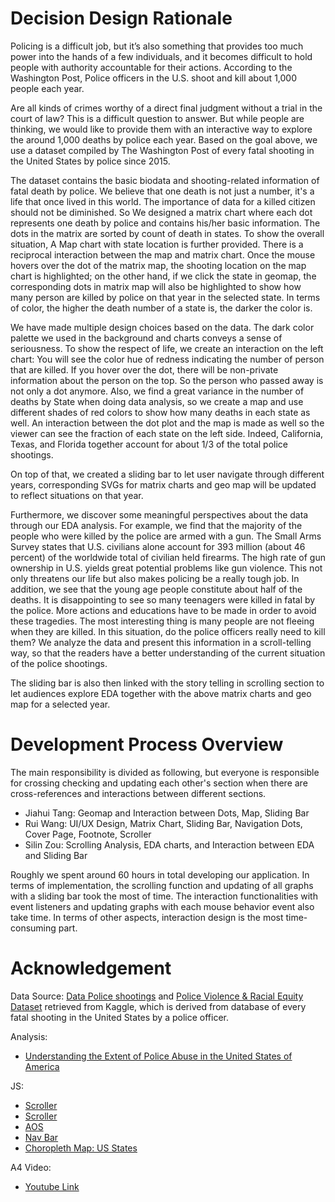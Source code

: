 # Decision Design Rationale

Policing is a difficult job, but it’s also something that provides too much power into the hands of a few individuals, and it becomes difficult to hold people with authority accountable for their actions. According to the Washington Post, Police officers in the U.S. shoot and kill about 1,000 people each year.

Are all kinds of crimes worthy of a direct final judgment without a trial in the court of law? This is a difficult question to answer. But while people are thinking, we would like to provide them with an interactive way to explore the around 1,000 deaths by police each year. Based on the goal above, we use a dataset compiled by The Washington Post of every fatal shooting in the United States by police since 2015. 

The dataset contains the basic biodata and shooting-related information of fatal death by police. We believe that one death is not just a number, it's a life that once lived in this world. The importance of data for a killed citizen should not be diminished. So We designed a matrix chart where each dot represents one death by police and contains his/her basic information. The dots in the matrix are sorted by count of death in states. To show the overall situation, A Map chart with state location is further provided. There is a reciprocal interaction between the map and matrix chart. Once the mouse hovers over the dot of the matrix map, the shooting location on the map chart is highlighted; on the other hand, if we click the state in geomap, the corresponding dots in matrix map will also be highlighted to show how many person are killed by police on that year in the selected state. In terms of color, the higher the death number of a state is, the darker the color is.

We have made multiple design choices based on the data. The dark color palette we used in the background and charts conveys a sense of seriousness. To show the respect of life, we create an interaction on the left chart: You will see the color hue of redness indicating the number of person that are killed. If you hover over the dot, there will be non-private information about the person on the top. So the person who passed away is not only a dot anymore. Also, we find a great variance in the number of deaths by State when doing data analysis, so we create a map and use different shades of red colors to show how many deaths in each state as well. An interaction between the dot plot and the map is made as well so the viewer can see the fraction of each state on the left side. Indeed, California, Texas, and Florida together account for about 1/3 of the total police shootings.

On top of that, we created a sliding bar to let user navigate through different years, corresponding SVGs for matrix charts and geo map will be updated to reflect situations on that year. 

Furthermore, we discover some meaningful perspectives about the data through our EDA analysis. For example, we find that the majority of the people who were killed by the police are armed with a gun. The Small Arms Survey states that U.S. civilians alone account for 393 million (about 46 percent) of the worldwide total of civilian held firearms. The high rate of gun ownership in U.S. yields great potential problems like gun violence. This not only threatens our life but also makes policing be a really tough job. In addition, we see that the young age people constitute about half of the deaths.  It is disappointing to see so many teenagers were killed in fatal by the police. More actions and educations have to be made in order to avoid these tragedies. The most interesting thing is many people are not fleeing when they are killed. In this situation, do the police officers really need to kill them? We analyze the data and present this information in a scroll-telling way, so that the readers have a better understanding of the current situation of the police shootings.

The sliding bar is also then linked with the story telling in scrolling section to let audiences explore EDA together with the above matrix charts and geo map for a selected year. 

# Development Process Overview

The main responsibility is divided as following, but everyone is responsible for crossing checking and updating each other's section when there are cross-references and interactions between different sections.
* Jiahui Tang: Geomap and Interaction between Dots, Map, Sliding Bar
* Rui Wang: UI/UX Design, Matrix Chart, Sliding Bar, Navigation Dots, Cover Page, Footnote, Scroller
* Silin Zou: Scrolling Analysis, EDA charts, and Interaction between EDA and Sliding Bar

Roughly we spent around 60 hours in total developing our application.
In terms of implementation, the scrolling function and updating of all graphs with a sliding bar took the most of time. 
The interaction functionalities with event listeners and updating graphs with each mouse behavior event also take time. 
In terms of other aspects, interaction design is the most time-consuming part.

# Acknowledgement
Data Source:
[Data Police shootings](https://www.kaggle.com/mrmorj/data-police-shootings) and [Police Violence & Racial Equity Dataset](https://www.kaggle.com/jpmiller/police-violence-in-the-us) retrieved from Kaggle, which is derived from database of every fatal shooting in the United States by a police officer. 

Analysis:
* [Understanding the Extent of Police Abuse in the United States of America](https://www.kaggle.com/thedatabeast/understanding-the-extent-of-police-abuse-in-the-us?select=deaths_arrests_race.csv)

JS: 
* [Scroller](https://vallandingham.me/scroller.html)
* [Scroller](https://medium.com/@bryony_17728/titanic-d3-scrolling-story-eaed1b6f5766)
* [AOS](https://github.com/michalsnik/aos)
* [Nav Bar](https://codyhouse.co/gem/vertical-fixed-navigation-2)
* [Choropleth Map: US States](https://d3-geomap.github.io/map/choropleth/us-states/)

A4 Video:
* [Youtube Link](https://www.youtube.com/watch?v=1ttZ7L2pWNo)

